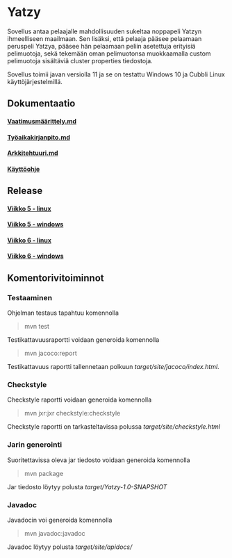 # Yatzy
Sovellus antaa pelaajalle mahdollisuuden sukeltaa noppapeli Yatzyn ihmeelliseen maailmaan. Sen lisäksi, että pelaaja pääsee pelaamaan peruspeli Yatzya, pääsee hän pelaamaan peliin asetettuja erityisiä pelimuotoja, sekä tekemään oman pelimuotonsa muokkaamalla custom pelimuotoja sisältäviä cluster properties tiedostoja.

Sovellus toimii javan versiolla 11 ja se on testattu Windows 10 ja Cubbli Linux käyttöjärjestelmillä.
## Dokumentaatio
#### [Vaatimusmäärittely.md](https://github.com/tsa-dom/ot-harjoitustyo/blob/master/Dokumentaatio/Vaatimusmäärittely.md)
#### [Työaikakirjanpito.md](https://github.com/tsa-dom/ot-harjoitustyo/blob/master/Dokumentaatio/Työaikakirjanpito.md)
#### [Arkkitehtuuri.md](https://github.com/tsa-dom/ot-harjoitustyo/blob/master/Dokumentaatio/Arkkitehtuuri.md)
#### [Käyttöohje](https://github.com/tsa-dom/ot-harjoitustyo/blob/master/Dokumentaatio/K%C3%A4ytt%C3%B6ohje.md)
## Release
#### [Viikko 5 - linux](https://github.com/tsa-dom/ot-harjoitustyo/releases/tag/viikko5)
#### [Viikko 5 - windows](https://github.com/tsa-dom/ot-harjoitustyo/releases/tag/Viikko5)
#### [Viikko 6 - linux](https://github.com/tsa-dom/ot-harjoitustyo/releases/tag/viikko6-linux)
#### [Viikko 6 - windows](https://github.com/tsa-dom/ot-harjoitustyo/releases/tag/viikko6-win)
## Komentorivitoiminnot
### Testaaminen
Ohjelman testaus tapahtuu komennolla
> mvn test

Testikattavuusraportti voidaan generoida komennolla
> mvn jacoco:report

Testikattavuus raportti tallennetaan polkuun *target/site/jacoco/index.html*.
### Checkstyle
Checkstyle raportti voidaan generoida komennolla
> mvn jxr:jxr checkstyle:checkstyle

Checkstyle raportti on tarkasteltavissa polussa *target/site/checkstyle.html*
### Jarin generointi
Suoritettavissa oleva jar tiedosto voidaan generoida komennolla
> mvn package

Jar tiedosto löytyy polusta *target/Yatzy-1.0-SNAPSHOT*
### Javadoc
Javadocin voi generoida komennolla
> mvn javadoc:javadoc

Javadoc löytyy polusta *target/site/apidocs/*
